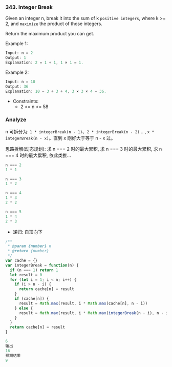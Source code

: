 ### 343. Integer Break

Given an integer n, break it into the sum of k `positive integers`, where k >= 2, and `maximize` the product of those integers.

Return the maximum product you can get.

Example 1:

```js
Input: n = 2
Output: 1
Explanation: 2 = 1 + 1, 1 × 1 = 1.
```

Example 2:

```js
Input: n = 10
Output: 36
Explanation: 10 = 3 + 3 + 4, 3 × 3 × 4 = 36.
```

* Constraints:
  * 2 <= n <= 58

### Analyze

n 可拆分为: `1 * integerBreak(n - 1)`、`2 * integerBreak(n - 2)` ...,  `x * integerBreak(n - x)`。直到 x 刚好大于等于 n - x 过。

思路拆解(动态规划): 求 n === 2 时的最大累积, 求 n === 3 时的最大累积, 求 n === 4 时的最大累积, 依此类推...

```js
n === 2
1 * 1

n === 3
1 * 2

n === 4
1 * 3
2 * 2

n === 5
1 * 4
2 * 3
```

* 递归: 自顶向下

```js
/**
 * @param {number} n
 * @return {number}
 */
var cache = {}
var integerBreak = function(n) {
  if (n === 1) return 1
  let result = 0
  for (let i = 1; i < n; i++) {
    if (i > n - i) {
      return cache[n] = result
    }
    if (cache[n]) {
      result = Math.max(result, i * Math.max(cache[n], n - i))
    } else {
      result = Math.max(result, i * Math.max(integerBreak(n - i), n - i))
    }
  }
  return cache[n] = result
}
```

```js
6
输出
16
预期结果
9
```